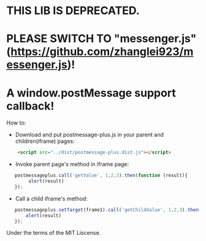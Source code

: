 # THIS LIB IS DEPRECATED. 
# PLEASE SWITCH TO "messenger.js" (https://github.com/zhanglei923/messenger.js)!

# A window.postMessage support callback!
How to:
- Download and put postmessage-plus.js in your parent and children(iframe) pages: 
```html
    <script src="../dist/postmessage-plus.dist.js"></script>
```
- Invoke parent page's method in iframe page:
```javascript
   postmessageplus.call('getValue', 1,2,3).then(function (result){
        alert(result)
   });
```

- Call a child iframe's method:
```javascript
   postmessageplus.setTarget(frame1).call('getChildValue', 1,2,3).then(function (result){
       alert(result)
   });
```

Under the terms of the MIT Liscense.
